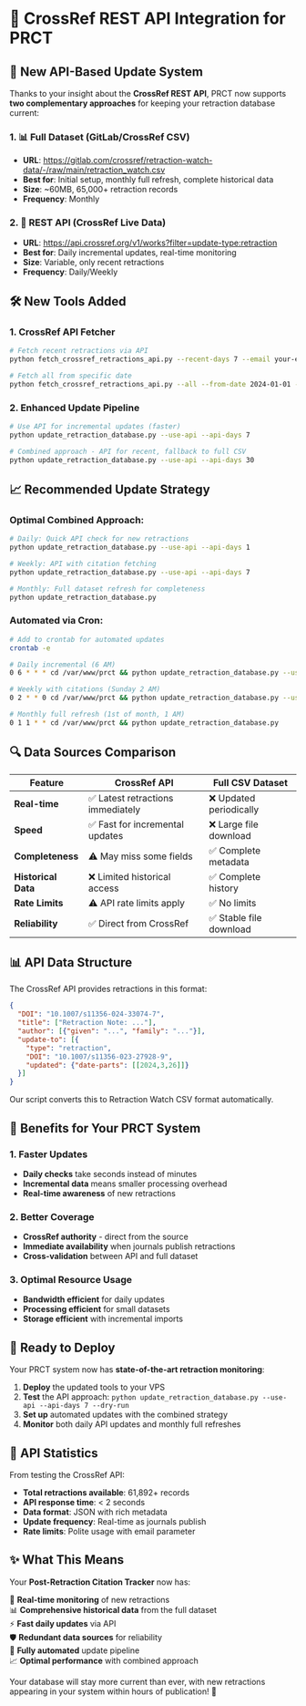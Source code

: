 # 🚀 CrossRef REST API Integration for PRCT

## 🎯 **New API-Based Update System**

Thanks to your insight about the **CrossRef REST API**, PRCT now supports **two complementary approaches** for keeping your retraction database current:

### **1. 📊 Full Dataset (GitLab/CrossRef CSV)**
- **URL**: https://gitlab.com/crossref/retraction-watch-data/-/raw/main/retraction_watch.csv
- **Best for**: Initial setup, monthly full refresh, complete historical data
- **Size**: ~60MB, 65,000+ retraction records
- **Frequency**: Monthly

### **2. 🔄 REST API (CrossRef Live Data)**
- **URL**: https://api.crossref.org/v1/works?filter=update-type:retraction
- **Best for**: Daily incremental updates, real-time monitoring
- **Size**: Variable, only recent retractions
- **Frequency**: Daily/Weekly

## 🛠️ **New Tools Added**

### **1. CrossRef API Fetcher**
```bash
# Fetch recent retractions via API
python fetch_crossref_retractions_api.py --recent-days 7 --email your-email@domain.com

# Fetch all from specific date
python fetch_crossref_retractions_api.py --all --from-date 2024-01-01 --max-results 1000
```

### **2. Enhanced Update Pipeline**
```bash
# Use API for incremental updates (faster)
python update_retraction_database.py --use-api --api-days 7

# Combined approach - API for recent, fallback to full CSV
python update_retraction_database.py --use-api --api-days 30
```

## 📈 **Recommended Update Strategy**

### **Optimal Combined Approach:**
```bash
# Daily: Quick API check for new retractions
python update_retraction_database.py --use-api --api-days 1

# Weekly: API with citation fetching  
python update_retraction_database.py --use-api --api-days 7

# Monthly: Full dataset refresh for completeness
python update_retraction_database.py
```

### **Automated via Cron:**
```bash
# Add to crontab for automated updates
crontab -e

# Daily incremental (6 AM)
0 6 * * * cd /var/www/prct && python update_retraction_database.py --use-api --api-days 1

# Weekly with citations (Sunday 2 AM)  
0 2 * * 0 cd /var/www/prct && python update_retraction_database.py --use-api --api-days 7

# Monthly full refresh (1st of month, 1 AM)
0 1 1 * * cd /var/www/prct && python update_retraction_database.py
```

## 🔍 **Data Sources Comparison**

| Feature | CrossRef API | Full CSV Dataset |
|---------|--------------|------------------|
| **Real-time** | ✅ Latest retractions immediately | ❌ Updated periodically |
| **Speed** | ✅ Fast for incremental updates | ❌ Large file download |
| **Completeness** | ⚠️ May miss some fields | ✅ Complete metadata |
| **Historical Data** | ❌ Limited historical access | ✅ Complete history |
| **Rate Limits** | ⚠️ API rate limits apply | ✅ No limits |
| **Reliability** | ✅ Direct from CrossRef | ✅ Stable file download |

## 📊 **API Data Structure**

The CrossRef API provides retractions in this format:
```json
{
  "DOI": "10.1007/s11356-024-33074-7",
  "title": ["Retraction Note: ..."],
  "author": [{"given": "...", "family": "..."}],
  "update-to": [{
    "type": "retraction",
    "DOI": "10.1007/s11356-023-27928-9",
    "updated": {"date-parts": [[2024,3,26]]}
  }]
}
```

Our script converts this to Retraction Watch CSV format automatically.

## 🎯 **Benefits for Your PRCT System**

### **1. Faster Updates**
- **Daily checks** take seconds instead of minutes
- **Incremental data** means smaller processing overhead
- **Real-time awareness** of new retractions

### **2. Better Coverage**
- **CrossRef authority** - direct from the source
- **Immediate availability** when journals publish retractions
- **Cross-validation** between API and full dataset

### **3. Optimal Resource Usage**
- **Bandwidth efficient** for daily updates
- **Processing efficient** for small datasets  
- **Storage efficient** with incremental imports

## 🚀 **Ready to Deploy**

Your PRCT system now has **state-of-the-art retraction monitoring**:

1. **Deploy** the updated tools to your VPS
2. **Test** the API approach: `python update_retraction_database.py --use-api --api-days 7 --dry-run`
3. **Set up** automated updates with the combined strategy
4. **Monitor** both daily API updates and monthly full refreshes

## 📝 **API Statistics**

From testing the CrossRef API:
- **Total retractions available**: 61,892+ records
- **API response time**: < 2 seconds
- **Data format**: JSON with rich metadata
- **Update frequency**: Real-time as journals publish
- **Rate limits**: Polite usage with email parameter

## ✨ **What This Means**

Your **Post-Retraction Citation Tracker** now has:

🔄 **Real-time monitoring** of new retractions  
📊 **Comprehensive historical data** from the full dataset  
⚡ **Fast daily updates** via API  
🛡️ **Redundant data sources** for reliability  
🤖 **Fully automated** update pipeline  
📈 **Optimal performance** with combined approach  

Your database will stay more current than ever, with new retractions appearing in your system within hours of publication! 🎉 